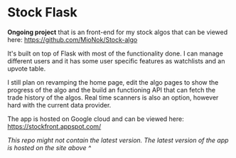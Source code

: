 # Stock Flask
**Ongoing project** that is an front-end for my stock algos that can be viewed here: https://github.com/MioNok/Stock-algo

It's built on top of Flask with most of the functionality done. I can manage different users and it has some user specific features as watchlists and an upvote table. 

I still plan on revamping the home page, edit the algo pages to show the progress of the algo and the build an functioning API that can fetch the trade history of the algos. Real time scanners is also an option, however hard with the current data provider.

The app is hosted on Google cloud and can be viewed here: https://stockfront.appspot.com/

*This repo might not contain the latest version. The latest version of the app is hosted on the site above ^*